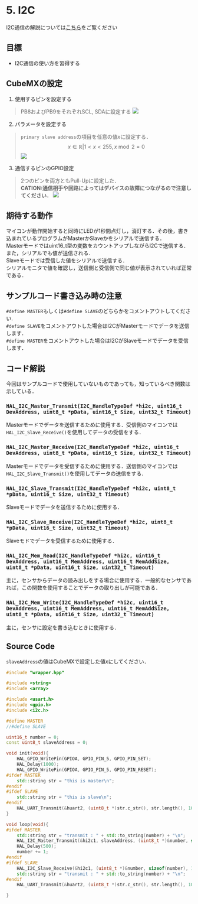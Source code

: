 # 5. I2C
I2C通信の解説については[こちら](../../communication/)をご覧ください
## 目標
- I2C通信の使い方を習得する

## CubeMXの設定
1. 使用するピンを設定する
>PB8およびPB9をそれぞれSCL, SDAに設定する
>![](_res/I2C_Pinout.png)
2. パラメータを設定する
>`primary slave address`の項目を任意の値$x$に設定する．
>$$ x \in\mathbb{R}| 1<x<255,  x\bmod 2 = 0$$
>![](_res/I2C_config.png)
3. 通信するピンのGPIO設定
>2つのピンを両方ともPull-Upに設定した．  
>**CATION:通信相手や回路によってはデバイスの故障につながるので注意してください．**
>![](_res/I2C_gpioConfig.png)

## 期待する動作
マイコンが動作開始すると同時にLEDが1秒間点灯し，消灯する．その後，書き込まれているプログラムがMasterかSlaveかをシリアルで送信する．  
Masterモードではuint16_t型の変数をカウントアップしながらI2Cで送信する．また，シリアルでも値が送信される．  
Slaveモードでは受信した値をシリアルで送信する．  
シリアルモニタで値を確認し，送信側と受信側で同じ値が表示されていれば正常である．

## サンプルコード書き込み時の注意
`#define MASTER`もしくは`#define SLAVE`のどちらかをコメントアウトしてください.  
`#define SLAVE`をコメントアウトした場合はI2CがMasterモードでデータを送信します．  
`#define MASTER`をコメントアウトした場合はI2CがSlaveモードでデータを受信します．

## コード解説
今回はサンプルコードで使用していないものであっても，知っているべき関数は示している．
### `HAL_I2C_Master_Transmit(I2C_HandleTypeDef *hi2c, uint16_t DevAddress, uint8_t *pData, uint16_t Size, uint32_t Timeout)`
Masterモードでデータを送信するために使用する．受信側のマイコンでは`HAL_I2C_Slave_Receive()`を使用してデータの受信をする．
### `HAL_I2C_Master_Receive(I2C_HandleTypeDef *hi2c, uint16_t DevAddress, uint8_t *pData, uint16_t Size, uint32_t Timeout)`
Masterモードでデータを受信するために使用する．送信側のマイコンでは`HAL_I2C_Slave_Transmit()`を使用してデータの送信をする．
### `HAL_I2C_Slave_Transmit(I2C_HandleTypeDef *hi2c, uint8_t *pData, uint16_t Size, uint32_t Timeout)`
Slaveモードでデータを送信するために使用する．
### `HAL_I2C_Slave_Receive(I2C_HandleTypeDef *hi2c, uint8_t *pData, uint16_t Size, uint32_t Timeout)`
Slaveモドでデータを受信するために使用する．
### `HAL_I2C_Mem_Read(I2C_HandleTypeDef *hi2c, uint16_t DevAddress, uint16_t MemAddress, uint16_t MemAddSize, uint8_t *pData, uint16_t Size, uint32_t Timeout)`
主に，センサからデータの読み出しをする場合に使用する．一般的なセンサであれば，この関数を使用することでデータの取り出しが可能である．
### `HAL_I2C_Mem_Write(I2C_HandleTypeDef *hi2c, uint16_t DevAddress, uint16_t MemAddress, uint16_t MemAddSize, uint8_t *pData, uint16_t Size, uint32_t Timeout)`
主に，センサに設定を書き込むときに使用する．

## Source Code
`slaveAddress`の値はCubeMXで設定した値$x$にしてください．
```c++
#include "wrapper.hpp"

#include <string>
#include <array>

#include <usart.h>
#include <gpio.h>
#include <i2c.h>

#define MASTER
//#define SLAVE

uint16_t number = 0;
const uint8_t slaveAddress = 0;

void init(void){
	HAL_GPIO_WritePin(GPIOA, GPIO_PIN_5, GPIO_PIN_SET);
	HAL_Delay(1000);
	HAL_GPIO_WritePin(GPIOA, GPIO_PIN_5, GPIO_PIN_RESET);
#ifdef MASTER
	std::string str = "this is master\n";
#endif
#ifdef SLAVE
	std::string str = "this is slave\n";
#endif
	HAL_UART_Transmit(&huart2, (uint8_t *)str.c_str(), str.length(), 100);
}

void loop(void){
#ifdef MASTER
	std::string str = "transmit : " + std::to_string(number) + "\n";
	HAL_I2C_Master_Transmit(&hi2c1, slaveAddress, (uint8_t *)&number, sizeof(number), 100);
    HAL_Delay(500);
	number += 1;
#endif
#ifdef SLAVE
	HAL_I2C_Slave_Receive(&hi2c1, (uint8_t *)&number, sizeof(number), 1000);
	std::string str = "transmit : " + std::to_string(number) + "\n";
#endif
    HAL_UART_Transmit(&huart2, (uint8_t *)str.c_str(), str.length(), 100);

}
```
